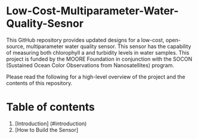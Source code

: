 # Low-Cost-Multiparameter-Water-Quality-Sesnor

This GitHub repository provides updated designs for a low-cost, open-source, multiparameter water quality sensor. This sensor has the capability of measuring both chlorophyll a
and turbidity levels in water samples. This project is funded by the MOORE Foundation in conjunction with the SOCON (Sustained Ocean Color Observations from Nanosatellites) program. 

Please read the following for a high-level overview of the project and the contents of this repository.

# Table of contents 
1. [Introduction] (#introduction)
2. [How to Build the Sensor] 
